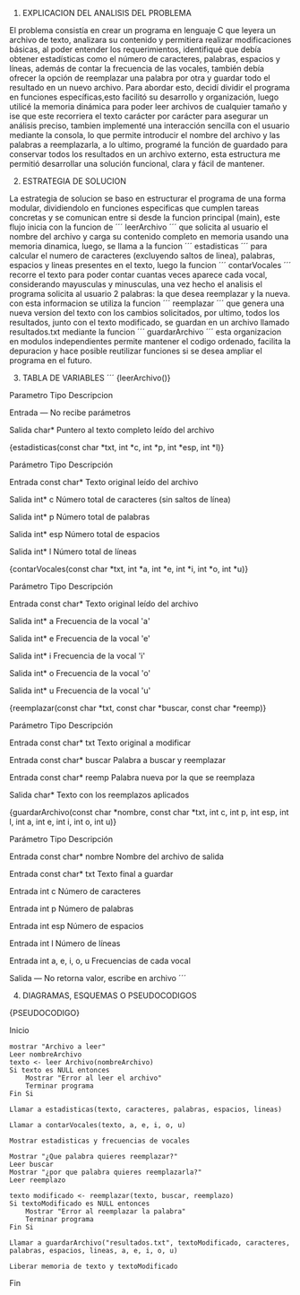 1. EXPLICACION DEL ANALISIS DEL PROBLEMA

El problema consistía en crear un programa en lenguaje C que leyera un archivo de texto, analizara su contenido y permitiera realizar modificaciones básicas, al poder entender los requerimientos, identifiqué que debía obtener estadísticas como el número de caracteres, palabras, espacios y líneas, además de contar la frecuencia de las vocales, también debía ofrecer la opción de reemplazar una palabra por otra y guardar todo el resultado en un nuevo archivo. Para abordar esto, decidí dividir el programa en funciones específicas,esto facilitó su desarrollo y organización, luego utilicé la memoria dinámica para poder leer archivos de cualquier tamaño y ise que este recorriera el texto carácter por carácter para asegurar un análisis preciso, tambien implementé una interacción sencilla con el usuario mediante la consola, lo que permite introducir el nombre del archivo y las palabras a reemplazarla, a lo ultimo, programé la función de guardado para conservar todos los resultados en un archivo externo, esta estructura me permitió desarrollar una solución funcional, clara y fácil de mantener.

2. ESTRATEGIA DE SOLUCION

La estrategia de solucion se baso en estructurar el programa de una forma modular, dividiendolo en funciones especificas que cumplen tareas concretas y se comunican entre si desde la funcion principal (main), este flujo inicia con la funcion de
´´´
leerArchivo
´´´
que solicita al usuario el nombre del archivo y carga su contenido completo en memoria usando una memoria dinamica, luego, se llama a la funcion
´´´
 estadisticas
´´´
para calcular el numero de caracteres (excluyendo saltos de linea), palabras, espacios y lineas presentes en el texto, luego la funcion
´´´
contarVocales
´´´
recorre el texto para poder contar cuantas veces aparece cada vocal, considerando mayusculas y minusculas, una vez hecho el analisis el programa solicita al usuario 2 palabras: la que desea reemplazar y la nueva. con esta informacion se utiliza la funcion
´´´
reemplazar
´´´
que genera una nueva version del texto con los cambios solicitados, por ultimo, todos los resultados, junto con el texto modificado, se guardan en un archivo llamado resultados.txt mediante la funcion
´´´
guardarArchivo
´´´
esta organizacion en modulos independientes permite mantener el codigo ordenado, facilita la depuracion y hace posible reutilizar funciones si se desea ampliar el programa en el futuro.

3. TABLA DE VARIABLES
´´´
{leerArchivo()}

Parametro          Tipo          Descripcion

Entrada              —           No recibe parámetros

Salida             char*         Puntero al texto completo leído del archivo


{estadisticas(const char *txt, int *c, int *p, int *esp, int *l)}

Parámetro          Tipo          Descripción

Entrada          const char*     Texto original leído del archivo

Salida             int* c        Número total de caracteres (sin saltos de línea)

Salida             int* p        Número total de palabras

Salida             int* esp      Número total de espacios

Salida             int* l        Número total de líneas


{contarVocales(const char *txt, int *a, int *e, int *i, int *o, int *u)}

Parámetro          Tipo          Descripción

Entrada         const char*      Texto original leído del archivo

Salida             int* a        Frecuencia de la vocal 'a'

Salida             int* e        Frecuencia de la vocal 'e'

Salida             int* i        Frecuencia de la vocal 'i'

Salida             int* o        Frecuencia de la vocal 'o'

Salida             int* u        Frecuencia de la vocal 'u'


{reemplazar(const char *txt, const char *buscar, const char *reemp)}

Parámetro          Tipo          Descripción

Entrada       const char* txt    Texto original a modificar

Entrada     const char* buscar   Palabra a buscar y reemplazar

Entrada      const char* reemp   Palabra nueva por la que se reemplaza

Salida             char*         Texto con los reemplazos aplicados


{guardarArchivo(const char *nombre, const char *txt, int c, int p, int esp, int l, int a, int e, int i, int o, int u)}

Parámetro          Tipo          Descripción

Entrada     const char* nombre   Nombre del archivo de salida

Entrada       const char* txt    Texto final a guardar

Entrada            int c         Número de caracteres

Entrada            int p         Número de palabras

Entrada            int esp       Número de espacios

Entrada            int l         Número de líneas

Entrada     int a, e, i, o, u    Frecuencias de cada vocal

Salida               —           No retorna valor, escribe en archivo
´´´

4. DIAGRAMAS, ESQUEMAS O PSEUDOCODIGOS

{PSEUDOCODIGO}

Inicio
    
    mostrar "Archivo a leer"
    Leer nombreArchivo
    texto <- leer Archivo(nombreArchivo)
    Si texto es NULL entonces
        Mostrar "Error al leer el archivo"
        Terminar programa
    Fin Si

    Llamar a estadisticas(texto, caracteres, palabras, espacios, lineas)

    Llamar a contarVocales(texto, a, e, i, o, u)
    
    Mostrar estadisticas y frecuencias de vocales

    Mostrar "¿Que palabra quieres reemplazar?"
    Leer buscar
    Mostrar "¿por que palabra quieres reemplazarla?"
    Leer reemplazo

    texto modificado <- reemplazar(texto, buscar, reemplazo)
    Si textoModificado es NULL entonces
        Mostrar "Error al reemplazar la palabra"
        Terminar programa
    Fin Si

    Llamar a guardarArchivo("resultados.txt", textoModificado, caracteres, palabras, espacios, lineas, a, e, i, o, u)

    Liberar memoria de texto y textoModificado

Fin


